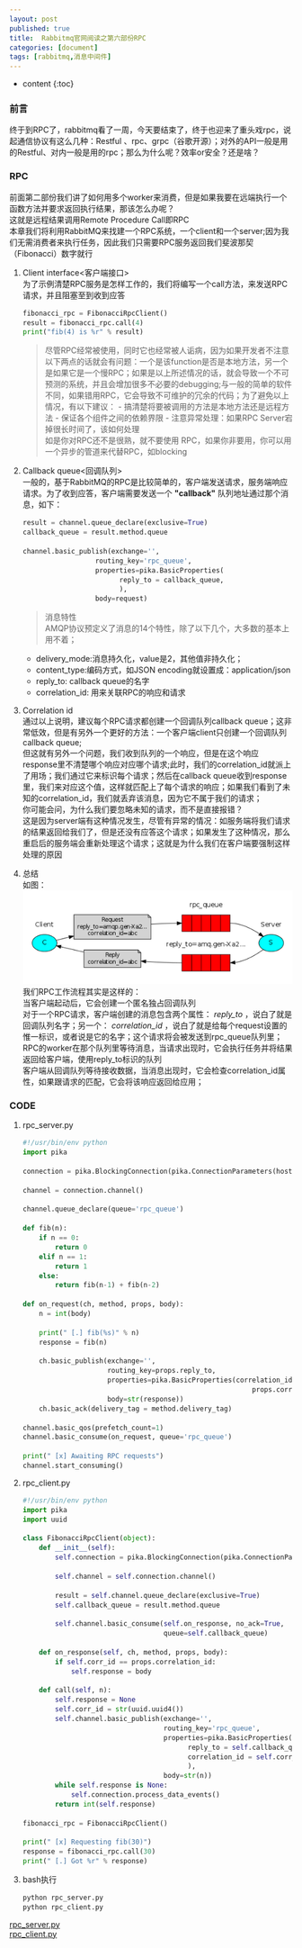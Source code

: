 ```yaml
---
layout: post
published: true
title:  Rabbitmq官网阅读之第六部份RPC
categories: [document]
tags: [rabbitmq,消息中间件]
---
```

* content
{:toc}

### 前言

终于到RPC了，rabbitmq看了一周，今天要结束了，终于也迎来了重头戏rpc，说起通信协议有这么几种：Restful
、rpc、grpc（谷歌开源）；对外的API一般是用的Restful、对内一般是用的rpc；那么为什么呢？效率or安全？还是啥？

### RPC
前面第二部份我们讲了如何用多个worker来消费，但是如果我要在远端执行一个函数方法并要求返回执行结果，那该怎么办呢？  
这就是远程结果调用Remote Procedure Call即RPC  
本章我们将利用RabbitMQ来找建一个RPC系统，一个client和一个server;因为我们无需消费者来执行任务，因此我们只需要RPC服务返回我们斐波那契（Fibonacci）数字就行  
1. Client interface<客户端接口>  
    为了示例清楚RPC服务是怎样工作的，我们将编写一个call方法，来发送RPC请求，并且阻塞至到收到应答   
    ```python
    fibonacci_rpc = FibonacciRpcClient()
    result = fibonacci_rpc.call(4)
    print("fib(4) is %r" % result)
    ```
    >尽管RPC经常被使用，同时它也经常被人诟病，因为如果开发者不注意以下两点的话就会有问题：一个是该function是否是本地方法，另一个是如果它是一个慢RPC；如果是以上所述情况的话，就会导致一个不可预测的系统，并且会增加很多不必要的debugging;与一般的简单的软件不同，如果错用RPC，它会导致不可维护的冗余的代码；为了避免以上情况，有以下建议：
        - 搞清楚将要被调用的方法是本地方法还是远程方法
        - 保证各个组件之间的依赖界限
        - 注意异常处理：如果RPC Server宕掉很长时间了，该如何处理  
        如是你对RPC还不是很熟，就不要使用 RPC，如果你非要用，你可以用一个异步的管道来代替RPC，如blocking  
2. Callback queue<回调队列>  
    一般的，基于RabbitMQ的RPC是比较简单的，客户端发送请求，服务端响应请求。为了收到应答，客户端需要发送一个 **"callback"** 队列地址通过那个消息，如下：  
    ```python
    result = channel.queue_declare(exclusive=True)
    callback_queue = result.method.queue

    channel.basic_publish(exchange='',
                      routing_key='rpc_queue',
                      properties=pika.BasicProperties(
                            reply_to = callback_queue,
                            ),
                      body=request)
    ```
    >消息特性  
    AMQP协议预定义了消息的14个特性，除了以下几个，大多数的基本上用不着；
    - delivery_mode:消息持久化，value是2，其他值非持久化；
    - content_type:编码方式，如JSON encoding就设置成：application/json
    - reply_to: callback queue的名字
    - correlation_id: 用来关联RPC的响应和请求  
3. Correlation id  
    通过以上说明，建议每个RPC请求都创建一个回调队列callback queue；这非常低效，但是有另外一个更好的方法：一个客户端client只创建一个回调队列callback queue;  
    但这就有另外一个问题，我们收到队列的一个响应，但是在这个响应response里不清楚哪个响应对应哪个请求;此时，我们的correlation_id就派上了用场；我们通过它来标识每个请求；然后在callback queue收到response里，我们来对应这个值，这样就匹配上了每个请求的响应；如果我们看到了未知的correlation_id，我们就丢弃该消息，因为它不属于我们的请求；  
    你可能会问，为什么我们要忽略未知的请求，而不是直接报错？  
    这是因为server端有这种情况发生，尽管有异常的情况：如服务端将我们请求的结果返回给我们了，但是还没有应答这个请求；如果发生了这种情况，那么重启后的服务端会重新处理这个请求；这就是为什么我们在客户端要强制这样处理的原因

4. 总结  
如图：
![](/styles/images/rabbitmq-rpc01.png)
我们RPC工作流程其实是这样的：  
当客户端起动后，它会创建一个匿名独占回调队列  
对于一个RPC请求，客户端创建的消息包含两个属性： *reply_to* ，说白了就是回调队列名字；另一个： *correlation_id* ，说白了就是给每个request设置的惟一标识，或者说是它的名字；这个请求将会被发送到rpc_queue队列里；
RPC的worker在那个队列里等待消息，当请求出现时，它会执行任务并将结果返回给客户端，使用reply_to标识的队列  
客户端从回调队列等待接收数据，当消息出现时，它会检查correlation_id属性，如果跟请求的匹配，它会将该响应返回给应用；

### CODE
1. rpc_server.py  
    ```python
    #!/usr/bin/env python
    import pika

    connection = pika.BlockingConnection(pika.ConnectionParameters(host='localhost'))

    channel = connection.channel()

    channel.queue_declare(queue='rpc_queue')

    def fib(n):
        if n == 0:
            return 0
        elif n == 1:
            return 1
        else:
            return fib(n-1) + fib(n-2)

    def on_request(ch, method, props, body):
        n = int(body)

        print(" [.] fib(%s)" % n)
        response = fib(n)

        ch.basic_publish(exchange='',
                         routing_key=props.reply_to,
                         properties=pika.BasicProperties(correlation_id = \
                                                             props.correlation_id),
                         body=str(response))
        ch.basic_ack(delivery_tag = method.delivery_tag)

    channel.basic_qos(prefetch_count=1)
    channel.basic_consume(on_request, queue='rpc_queue')

    print(" [x] Awaiting RPC requests")
    channel.start_consuming()
    ```
2. rpc_client.py  
    ```python
    #!/usr/bin/env python
    import pika
    import uuid

    class FibonacciRpcClient(object):
        def __init__(self):
            self.connection = pika.BlockingConnection(pika.ConnectionParameters(host='localhost'))

            self.channel = self.connection.channel()

            result = self.channel.queue_declare(exclusive=True)
            self.callback_queue = result.method.queue

            self.channel.basic_consume(self.on_response, no_ack=True,
                                       queue=self.callback_queue)

        def on_response(self, ch, method, props, body):
            if self.corr_id == props.correlation_id:
                self.response = body

        def call(self, n):
            self.response = None
            self.corr_id = str(uuid.uuid4())
            self.channel.basic_publish(exchange='',
                                       routing_key='rpc_queue',
                                       properties=pika.BasicProperties(
                                             reply_to = self.callback_queue,
                                             correlation_id = self.corr_id,
                                             ),
                                       body=str(n))
            while self.response is None:
                self.connection.process_data_events()
            return int(self.response)

    fibonacci_rpc = FibonacciRpcClient()

    print(" [x] Requesting fib(30)")
    response = fibonacci_rpc.call(30)
    print(" [.] Got %r" % response)
    ```
3. bash执行  
    ```bash
    python rpc_server.py
    python rpc_client.py
    ```    

[rpc_server.py](/styles/rpc_server.py)  
[rpc_client.py](/styles/rpc_client.py)
